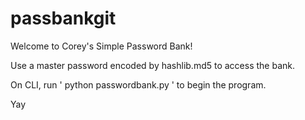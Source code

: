 # passbankgit

Welcome to Corey's Simple Password Bank!

Use a master password encoded by hashlib.md5 to access the bank.

On CLI, run ' python passwordbank.py ' to begin the program.

Yay
